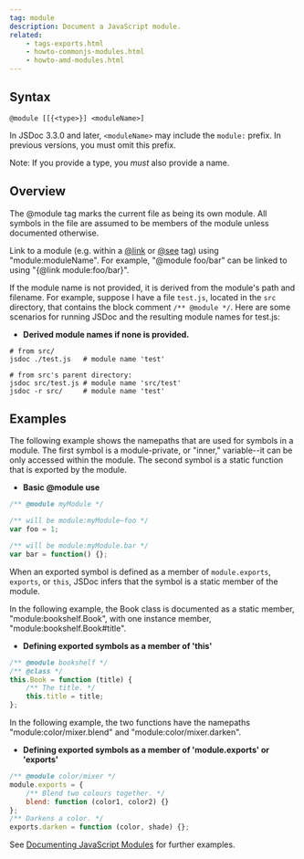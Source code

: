 ```yaml
---
tag: module
description: Document a JavaScript module.
related:
    - tags-exports.html
    - howto-commonjs-modules.html
    - howto-amd-modules.html
---
```


## Syntax

`@module [[{<type>}] <moduleName>]`

In JSDoc 3.3.0 and later, `<moduleName>` may include the `module:` prefix. In previous versions, you
must omit this prefix.

Note: If you provide a type, you _must_ also provide a name.


## Overview

The @module tag marks the current file as being its own module. All symbols in the file are assumed
to be members of the module unless documented otherwise.

Link to a module (e.g. within a [@link][link-tag] or [@see][see-tag] tag) using "module:moduleName".
For example, "@module foo/bar" can be linked to using "{@link module:foo/bar}".

If the module name is not provided, it is derived from the module's path and filename. For example,
suppose I have a file `test.js`, located in the `src` directory, that contains the block comment
`/** @module */`. Here are some scenarios for running JSDoc and the resulting module names for
test.js:

- **Derived module names if none is provided.**

```
# from src/
jsdoc ./test.js   # module name 'test'

# from src's parent directory:
jsdoc src/test.js # module name 'src/test'
jsdoc -r src/     # module name 'test'
```


[link-tag]: tags-inline-link
[see-tag]: tags-see


## Examples

The following example shows the namepaths that are used for symbols in a module. The first symbol
is a module-private, or "inner," variable--it can be only accessed within the module. The second
symbol is a static function that is exported by the module.

- **Basic @module use**

```js
/** @module myModule */

/** will be module:myModule~foo */
var foo = 1;

/** will be module:myModule.bar */
var bar = function() {};
```


When an exported symbol is defined as a member of `module.exports`, `exports`, or `this`, JSDoc
infers that the symbol is a static member of the module.

In the following example, the Book class is documented as a static member, "module:bookshelf.Book",
with one instance member, "module:bookshelf.Book#title".

- **Defining exported symbols as a member of 'this'**

```js
/** @module bookshelf */
/** @class */
this.Book = function (title) {
    /** The title. */
    this.title = title;
};
```


In the following example, the two functions have the namepaths "module:color/mixer.blend" and
"module:color/mixer.darken".

- **Defining exported symbols as a member of 'module.exports' or 'exports'**

```js
/** @module color/mixer */
module.exports = {
    /** Blend two colours together. */
    blend: function (color1, color2) {}
};
/** Darkens a color. */
exports.darken = function (color, shade) {};
```


See [Documenting JavaScript Modules][modules] for further examples.

[modules]: howto-commonjs-modules

